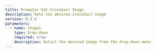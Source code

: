 ```yaml
---
title: Prompter Set Crosshair Image
description: Sets the desired crosshair image
version: 0.2.4
parameters:
  - name: Images
    type: Drop-down
    required: true
    description: Select the desired image from the drop-down menu
---
```

